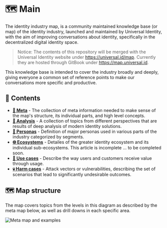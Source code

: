 # 🗺 Main

The identity industry map, is a community maintained knowledge base (or map) of the identity industry, launched and maintained by Universal Identity, with the aim of improving conversations about identity, specifically in the decentralized digital identity space.

> Notice: The contents of this repository will be merged with the Universal Identity website under <https://universal.id/map>. Currently they are hosted through GitBook under <https://map.universal.id>.

This knowledge base is intended to cover the industry broadly and deeply, giving everyone a common set of reference points to make our conversations more specific and productive.

## 🌳 Contents

- **[🧐 Meta](/meta/README.md)** - The collection of meta information needed to make sense of the map's structure, its individual parts, and high level concepts.
- **[🔬 Analysis](/analysis/README.md)** - A collection of topics from different perspectives that are results of deep analysis of modern identity solutions.
- **[👤 Personas](/personas/README.md)** - Definition of major personas used in various parts of the industry categorized by segments.
- **[🌐 Ecosystems](/ecosystems/README.md)** - Detailes of the greater identity ecosystem and its individual sub-ecosystems. This article is incomplete ... to be completed soon.
- **[💪 Use cases](/uses/README.md)** - Describe the way users and customers receive value through usage.
- **[💀 Harm cases](/harms/README.md)** - Attack vectors or vulnerabilities, describing the set of scenarios that lead to significantly undesirable outcomes.

## 🗺 Map structure

The map covers topics from the levels in this diagram as described by the meta map below, as well as drill downs in each specific area.

![Meta map and examples][meta-map]

[meta-map]: meta/images/meta-map.png
